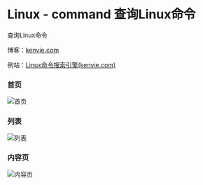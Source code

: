 # Linux - command 查询Linux命令

查询Linux命令

博客：[kenvie.com](https://kenvie.com)

例站：[Linux命令搜索引擎(kenvie.com)](https://linux.kenvie.com/)

### 首页

![首页](https://img.keai.cool/img/202205142304486.png)

### 列表

![列表](https://img.keai.cool/img/202205142304683.png)

### 内容页

![内容页](https://img.keai.cool/img/202205142304750.png)


